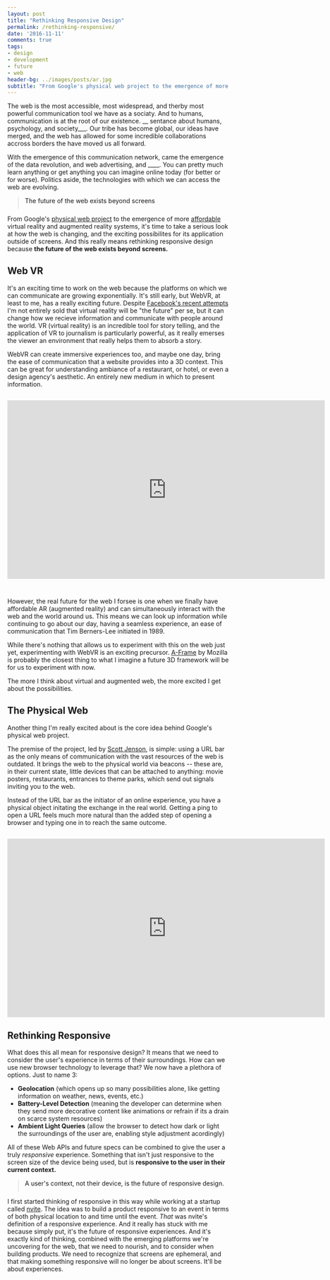 ```yaml
---
layout: post
title: "Rethinking Responsive Design"
permalink: /rethinking-responsive/
date: '2016-11-11'
comments: true
tags:
- design
- development
- future
- web
header-bg: ../images/posts/ar.jpg
subtitle: "From Google's physical web project to the emergence of more affordable virtual reality and augmented reality systems, it's time to take a serious look at how the web is changing, and the exciting possibilites for its application outside of screens."
---
```


The web is the most accessible, most widespread, and therby most powerful communication tool we have as a sociaty. And to humans, communication is at the root of our existence. __ sentance about humans, psychology, and society___. Our tribe has become global, our ideas have merged, and the web has allowed for some incredible collaborations accross borders the have moved us all forward.

With the emergence of this communication network, came the emergence of the data revolution, and web advertising, and ____. You can pretty much learn anything or get anything you can imagine online today (for better or for worse). Politics aside, the technologies with which we can access the web are evolving.

<blockquote class="left" style="padding-bottom:.7em"><a class="twitter-share">The future of the web exists beyond screens</a></blockquote>

From Google's [physical web project](https://google.github.io/physical-web/) to the emergence of more [affordable](#) virtual reality and augmented reality systems, it's time to take a serious look at how the web is changing, and the exciting possibilites for its application outside of screens. And this really means rethinking responsive design because **the future of the web exists beyond screens.**

## Web VR

It's an exciting time to work on the web because the platforms on which we can communicate are growing exponentially. It's still early, but WebVR, at least to me, has a really exciting future. Despite [Facebook's recent attempts](#) I'm not entirely sold that virtual reality will be "the future" per se, but it can change how we recieve information and communicate with people around the world. VR (virtual reality) is an incredible tool for story telling, and the application of VR to journalism is particularly powerful, as it really emerses the viewer an environment that really helps them to absorb a story.

WebVR can create immersive experiences too, and maybe one day, bring the ease of communication that a website provides into a 3D context. This can be great for understanding ambiance of a restaurant, or hotel, or even a design agency's aesthetic. An entirely new medium in which to present information.

<iframe width="720" height="405" style="margin: 1em 0 2em" src="https://www.youtube.com/embed/KMdCGkgNtno?rel=0" frameborder="0" allowfullscreen></iframe>

However, the real future for the web I forsee is one when we finally have affordable AR (augmented reality) and can simultaneously interact with the web and the world around us. This means we can look up information while continuing to go about our day, having a seamless experience, an ease of communication that Tim Berners-Lee initiated in 1989.

While there's nothing that allows us to experiment with this on the web just yet, experimenting with WebVR is an exciting precursor. [A-Frame](https://aframe.io/) by Mozilla is probably the closest thing to what I imagine a future 3D framework will be for us to experiment with now.

The more I think about virtual and augmented web, the more excited I get about the possibilities.

## The Physical Web

Another thing I'm really excited about is the core idea behind Google's physical web project.

The premise of the project, led by [Scott Jenson](https://twitter.com/scottjenson), is simple: using a URL bar as the only means of communication with the vast resources of the web is outdated. It brings the web to the physical world via beacons -- these are, in their current state, little devices that can be attached to anything: movie posters, restaurants, entrances to theme parks, which send out signals inviting you to the web.

Instead of the URL bar as the initiator of an online experience, you have a physical object initating the exchange in the real world. Getting a ping to open a URL feels much more natural than the added step of opening a browser and typing one in to reach the same outcome.

<iframe width="720" height="405" style="margin: 1em 0 0"  src="https://www.youtube.com/embed/1yaLPRgtlR0?rel=0" frameborder="0" allowfullscreen></iframe>

## Rethinking Responsive

What does this all mean for responsive design? It means that we need to consider the user's experience in terms of their surroundings. How can we use new browser technology to leverage that? We now have a plethora of options. Just to name 3:

- **Geolocation** (which opens up so many possibilities alone, like getting information on weather, news, events, etc.)
- **Battery-Level Detection** (meaning the developer can determine when they send more decorative content like animations or refrain if its a drain on scarce system resources)
- **Ambient Light Queries** (allow the browser to detect how dark or light the surroundings of the user are, enabling style adjustment acordingly)

All of these Web APIs and future specs can be combined to give the user a truly *responsive* experience. Something that isn't just responsive to the screen size of the device being used, but is **responsive to the user in their current context.**

<blockquote class="right" style="padding-bottom:.7em"><a class="twitter-share">A user's context, not their device, is the future of responsive design.</a></blockquote>

I first started thinking of responsive in this way while working at a startup called [nvite](http://nvite.com). The idea was to build a product responsive to an event in terms of both physical location to and time until the event. *That* was nvite's definition of a responsive experience. And it really has stuck with me because simply put, it's the future of responsive experiences. And it's exactly kind of thinking, combined with the emerging platforms we're uncovering for the web, that we need to nourish, and to consider when building products. We need to recognize that screens are ephemeral, and that <a class="twitter-share">making something responsive will no longer be about screens. It'll be about experiences.</a>